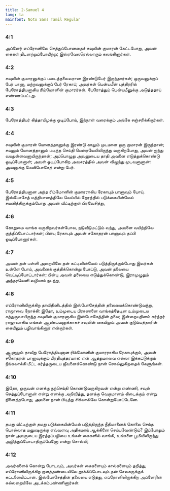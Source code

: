 ```yaml
---
title: 2-Samuel 4
lang: ta
mainfont: Noto Sans Tamil Regular
---
```


###  4:1

அப்னேர் எப்ரோனிலே செத்துப்போனதைச் சவுலின் குமாரன் கேட்டபோது, அவன் கைகள் திடனற்றுப்போயிற்று; இஸ்ரவேலரெல்லாரும் கலங்கினார்கள்.

###  4:2

சவுலின் குமாரனுக்குப் படைத்தலைவரான இரண்டுபேர் இருந்தார்கள்; ஒருவனுக்குப் பேர் பானா, மற்றவனுக்குப் பேர் ரேகாப்; அவர்கள் பென்யமீன் புத்திரரில் பேரோத்தியனாகிய ரிம்மோனின் குமாரர்கள். பேரோத்தும் பென்யமீனுக்கு அடுத்ததாய் எண்ணப்பட்டது.

###  4:3

பேரோத்தியர் கித்தாயீமுக்கு ஓடிப்போய், இந்நாள் வரைக்கும் அங்கே சஞ்சரிக்கிறார்கள்.

###  4:4

சவுலின் குமாரன் யோனத்தானுக்கு இரண்டு காலும் முடமான ஒரு குமாரன் இருந்தான்; சவுலும் யோனத்தானும் மடிந்த செய்தி யெஸ்ரயேலிலிருந்து வருகிறபோது, அவன் ஐந்து வயதுள்ளவனாயிருந்தான்; அப்பொழுது அவனுடைய தாதி அவனை எடுத்துக்கொண்டு ஓடிப்போனாள்; அவள் ஓடிப்போகிற அவசரத்தில் அவன் விழுந்து முடவனானான்: அவனுக்கு மேவிபோசேத் என்று பேர்.

###  4:5

பேரோத்தியனான அந்த ரிம்மோனின் குமாரராகிய ரேகாபும் பானாவும் போய், இஸ்போசேத் மத்தியானத்திலே வெய்யில் நேரத்தில் படுக்கையின்மேல் சயனித்திருக்கும்போது அவன் வீட்டிற்குள் பிரவேசித்து,

###  4:6

கோதுமை வாங்க வருகிறவர்கள்போல, நடுவீடுமட்டும் வந்து, அவனை வயிற்றிலே குத்திப்போட்டார்கள்; பின்பு ரேகாபும் அவன் சகோதரன் பானாவும் தப்பி ஓடிப்போனார்கள்.

###  4:7

அவன் தன் பள்ளி அறையிலே தன் கட்டிலின்மேல் படுத்திருக்கும்போது இவர்கள் உள்ளே போய், அவனைக் குத்திக்கொன்று போட்டு, அவன் தலையை வெட்டிப்போட்டார்கள்; பின்பு அவன் தலையை எடுத்துக்கொண்டு, இராமுழுதும் அந்தரவெளி வழியாய் நடந்து,

###  4:8

எப்ரோனிலிருக்கிற தாவீதினிடத்தில் இஸ்போசேத்தின் தலையைக்கொண்டுவந்து, ராஜாவை நோக்கி: இதோ, உம்முடைய பிராணனை வாங்கத்தேடின உம்முடைய சத்துருவாயிருந்த சவுலின் குமாரனாகிய இஸ்போசேத்தின் தலை; இன்றையதினம் கர்த்தர் ராஜாவாகிய எங்கள் ஆண்டவனுக்காகச் சவுலின் கையிலும் அவன் குடும்பத்தாரின் கையிலும் பழிவாங்கினார் என்றார்கள்.

###  4:9

ஆனாலும் தாவீது பேரோத்தியனான ரிம்மோனின் குமாரராகிய ரேகாபுக்கும், அவன் சகோதரன் பானாவுக்கும் பிரதியுத்தரமாக: என் ஆத்துமாவை எல்லா இக்கட்டுக்கும் நீங்கலாக்கி மீட்ட கர்த்தருடைய ஜீவனைக்கொண்டு நான் சொல்லுகிறதைக் கேளுங்கள்.

###  4:10

இதோ, ஒருவன் எனக்கு நற்செய்தி கொண்டுவருகிறவன் என்று எண்ணி, சவுல் செத்துப்போனான் என்று எனக்கு அறிவித்து, தனக்கு வெகுமானம் கிடைக்கும் என்று நினைத்தபோது, அவனை நான் பிடித்து சிக்லாகிலே கொன்றுபோட்டேனே.

###  4:11

தமது வீட்டிற்குள் தமது படுக்கையின்மேல் படுத்திருந்த நீதிமானைக் கொலை செய்த பொல்லாத மனுஷருக்கு எவ்வளவு அதிகமாய் ஆக்கினை செய்யவேண்டும்? இப்போதும் நான் அவருடைய இரத்தப்பழியை உங்கள் கைகளில் வாங்கி, உங்களை பூமியிலிருந்து அழித்துப்போடாதிருப்பேனோ என்று சொல்லி,

###  4:12

அவர்களைக் கொன்று போடவும், அவர்கள் கைகளையும் கால்களையும் தறித்து, எப்ரோனிலிருக்கிற குளத்தண்டையிலே தூக்கிப்போடவும் தன் சேவகருக்குக் கட்டளையிட்டான். இஸ்போசேத்தின் தலையை எடுத்து, எப்ரோனிலிருக்கிற அப்னேரின் கல்லறையிலே அடக்கம்பண்ணினார்கள்.

